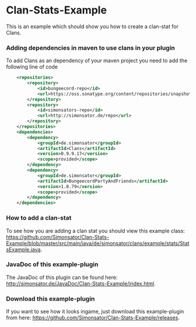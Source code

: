 # Clan-Stats-Example
This is an example which should show you how to create a clan-stat for Clans.

### Adding dependencies in maven to use clans in your plugin
To add Clans as an dependency of your maven project you need to add the following line of code
```xml
	<repositories>
		<repository>
			<id>bungeecord-repo</id>
			<url>https://oss.sonatype.org/content/repositories/snapshots</url>
		</repository>
		<repository>
			<id>simonsators-repo</id>
			<url>http://simonsator.de/repo</url>
		</repository>
	</repositories>
	<dependencies>
		<dependency>
			<groupId>de.simonsator</groupId>
			<artifactId>Clans</artifactId>
			<version>0.9.9.17</version>
			<scope>provided</scope>
		</dependency>
		<dependency>
			<groupId>de.simonsator</groupId>
			<artifactId>BungeecordPartyAndFriends</artifactId>
			<version>1.0.79</version>
			<scope>provided</scope>
		</dependency>
	</dependencies>
```
### How to add a clan-stat
To see how you are adding a clan stat you should view this example class: https://github.com/Simonsator/Clan-Stats-Example/blob/master/src/main/java/de/simonsator/clans/example/stats/StatsExample.java.
### JavaDoc of this example-plugin
The JavaDoc of this plugin can be found here: http://simonsator.de/JavaDoc/Clan-Stats-Example/index.html.
### Download this example-plugin
If you want to see how it looks ingame, just download this example-plugin from here: https://github.com/Simonsator/Clan-Stats-Example/releases.
